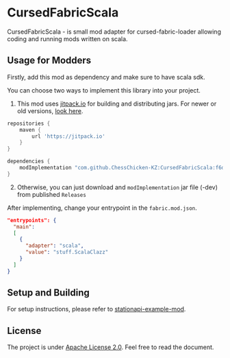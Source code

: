 # CursedFabricScala

CursedFabricScala - is small mod adapter for cursed-fabric-loader allowing coding and running mods written on scala.
## Usage for Modders
Firstly, add this mod as dependency and make sure to have scala sdk.

You can choose two ways to implement this library into your project.

1. This mod uses [jitpack.io](https://jitpack.io/) for building and distributing jars. For newer or old versions, [look here](https://jitpack.io/#ChessChicken-KZ/CursedFabricScala/).
```groovy
repositories {
    maven {
        url 'https://jitpack.io'
    }
}
```

```groovy
dependencies {
    modImplementation "com.github.ChessChicken-KZ:CursedFabricScala:f6dd9f0fb9"
}
```

2. Otherwise, you can just download and `modImplementation` jar file (-dev) from published `Releases`

After implementing, change your entrypoint in the `fabric.mod.json`.
```json
"entrypoints": {
  "main":
  [
    {
      "adapter": "scala",
      "value": "stuff.ScalaClazz"
    }
  ]
}
```

## Setup and Building
For setup instructions, please refer to [stationapi-example-mod](https://github.com/calmilamsy/stationapi-example-mod/tree/dev/12).

## License
The project is under [Apache License 2.0](https://raw.githubusercontent.com/ChessChicken-KZ/CursedFabricScala/local/LICENSE_CFS). Feel free to read the document.
